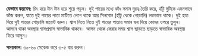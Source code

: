 **যেভাবে করবেন:** চিৎ হয়ে টান টান হয়ে শুয়ে পড়ুন। দুই পায়ের মধ্যে কাঁধ সমান দুরত্ব তৈরি করে, হাঁটু দুটিকে এমনভাবে ভাঁজ করুন, যাতে দুই পায়ের পাতা মাটিতে লেগে থাকে আর সিনবোন (হাঁটু থেকে গোড়ালি) লম্বভাবে থাকে। দুই হাত দিয়ে দুই পায়ের গোড়ালি জয়েন্ট ধরুন। শ্বাস নিতে নিতে দুই পায়ের পাতায় সমান ভর দিয়ে কোমর ওপরে তুলুন। আসনে থাকা অবস্থায় শ্বাসপ্রশ্বাস স্বাভাবিক থাকবে। আসন থেকে ফেরার সময় শ্বাস ছাড়তে ছাড়তে স্বাভাবিক অবস্থায় ফিরে আসুন।

**সময়কাল:** ৩০-৬০ সেকেন্ড করে ৩-৫ বার করুন।
